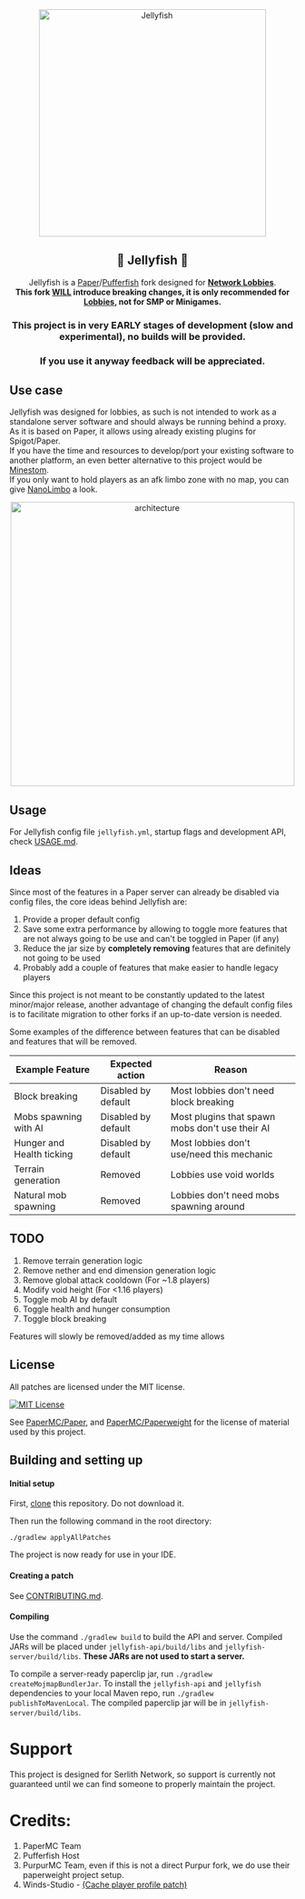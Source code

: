 <div align="center">

<a href="https://serlith.net">
  <img src="assets/jellyfish_logo.svg" alt="Jellyfish" width="400">
</a>

## 🪼 Jellyfish 🪼
Jellyfish is a [Paper](https://github.com/PaperMC/Paper)/[Pufferfish](https://github.com/pufferfish-gg/Pufferfish/) fork designed for <u>**Network Lobbies**</u>. \
**This fork <u>WILL</u> introduce breaking changes, it is only recommended for <u>Lobbies</u>, not for SMP or Minigames.**

</div>

<div align="center">

### This project is in very EARLY stages of development (slow and experimental), no builds will be provided.
### If you use it anyway feedback will be appreciated.

</div>

## Use case
Jellyfish was designed for lobbies, as such is not intended to work as a standalone server software and should always be running behind a proxy. \
As it is based on Paper, it allows using already existing plugins for Spigot/Paper. \
If you have the time and resources to develop/port your existing software to another platform, an even better alternative to this project would be [Minestom](https://minestom.net/). \
If you only want to hold players as an afk limbo zone with no map, you can give [NanoLimbo](https://github.com/Nan1t/NanoLimbo) a look.

<div align="center">
<img src="assets/jellyfish_architecture.png" alt="architecture" width="500">
</div>

## Usage
For Jellyfish config file `jellyfish.yml`, startup flags and development API, check [USAGE.md](USAGE.md).

## Ideas
Since most of the features in a Paper server can already be disabled via config files, the core ideas behind Jellyfish are:
1. Provide a proper default config
2. Save some extra performance by allowing to toggle more features that are not always going to be use and can't be toggled in Paper (if any)
3. Reduce the jar size by **completely removing** features that are definitely not going to be used
4. Probably add a couple of features that make easier to handle legacy players

Since this project is not meant to be constantly updated to the latest minor/major release, another advantage of changing the default config files is to facilitate migration to other forks if an up-to-date version is needed.

Some examples of the difference between features that can be disabled and features that will be removed.

| Example Feature           | Expected action     | Reason                                          |
|---------------------------|---------------------|-------------------------------------------------|
| Block breaking            | Disabled by default | Most lobbies don't need block breaking          |
| Mobs spawning with AI     | Disabled by default | Most plugins that spawn mobs don't use their AI |
| Hunger and Health ticking | Disabled by default | Most lobbies don't use/need this mechanic       |
| Terrain generation        | Removed             | Lobbies use void worlds                         |
| Natural mob spawning      | Removed             | Lobbies don't need mobs spawning around         |

## TODO
1. Remove terrain generation logic
2. Remove nether and end dimension generation logic
3. Remove global attack cooldown (For ~1.8 players)
4. Modify void height (For <1.16 players)
5. Toggle mob AI by default
6. Toggle health and hunger consumption
7. Toggle block breaking

Features will slowly be removed/added as my time allows

## License
All patches are licensed under the MIT license.

[![MIT License](https://img.shields.io/github/license/PurpurMC/Purpur?&logo=github)](LICENSE)

See [PaperMC/Paper](https://github.com/PaperMC/Paper), and [PaperMC/Paperweight](https://github.com/PaperMC/paperweight) for the license of material used by this project.

## Building and setting up

#### Initial setup
First, <u>clone</u> this repository. Do not download it.

Then run the following command in the root directory:

```
./gradlew applyAllPatches
```

The project is now ready for use in your IDE.

#### Creating a patch

See [CONTRIBUTING.md](CONTRIBUTING.md).

#### Compiling

Use the command `./gradlew build` to build the API and server. Compiled JARs
will be placed under `jellyfish-api/build/libs` and `jellyfish-server/build/libs`.
**These JARs are not used to start a server.**

To compile a server-ready paperclip jar, run `./gradlew createMojmapBundlerJar`.
To install the `jellyfish-api` and `jellyfish` dependencies to your local Maven repo, run `./gradlew publishToMavenLocal`. The compiled paperclip jar will be in `jellyfish-server/build/libs`.

# Support
This project is designed for Serlith Network, so support is currently not guaranteed until we can find someone to properly maintain the project.

# Credits:

1. PaperMC Team
2. Pufferfish Host
3. PurpurMC Team, even if this is not a direct Purpur fork, we do use their paperweight project setup.
4. Winds-Studio - [(Cache player profile patch)](jellyfish-server/minecraft-patches/features/0031-Leaf-Cache-Player-Profiles.patch)

